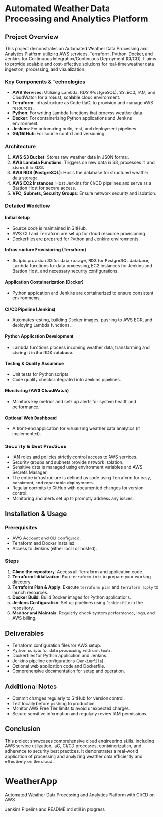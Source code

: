 # Automated Weather Data Processing and Analytics Platform 

## Project Overview

This project demonstrates an Automated Weather Data Processing and Analytics Platform utilizing AWS services, Terraform, Python, Docker, and Jenkins for Continuous Integration/Continuous Deployment (CI/CD). It aims to provide scalable and cost-effective solutions for real-time weather data ingestion, processing, and visualization.

### Key Components & Technologies

- **AWS Services**: Utilizing Lambda, RDS (PostgreSQL), S3, EC2, IAM, and CloudWatch for a robust, scalable cloud environment.
- **Terraform**: Infrastructure as Code (IaC) to provision and manage AWS resources.
- **Python**: For writing Lambda functions that process weather data.
- **Docker**: For containerizing Python applications and Jenkins environment.
- **Jenkins**: For automating build, test, and deployment pipelines.
- **Git/GitHub**: For source control and versioning.

### Architecture

1. **AWS S3 Bucket**: Stores raw weather data in JSON format.
2. **AWS Lambda Functions**: Triggers on new data in S3, processes it, and stores it in RDS.
3. **AWS RDS (PostgreSQL)**: Hosts the database for structured weather data storage.
4. **AWS EC2 Instances**: Host Jenkins for CI/CD pipelines and serve as a Bastion Host for secure access.
5. **VPC, Subnets, Security Groups**: Ensure network security and isolation.

### Detailed Workflow

#### Initial Setup

- Source code is maintained in GitHub.
- AWS CLI and Terraform are set up for cloud resource provisioning.
- Dockerfiles are prepared for Python and Jenkins environments.

#### Infrastructure Provisioning (Terraform)

- Scripts provision S3 for data storage, RDS for PostgreSQL database, Lambda functions for data processing, EC2 instances for Jenkins and Bastion Host, and necessary security configurations.

#### Application Containerization (Docker)

- Python application and Jenkins are containerized to ensure consistent environments.

#### CI/CD Pipeline (Jenkins)

- Automates testing, building Docker images, pushing to AWS ECR, and deploying Lambda functions.

#### Python Application Development

- Lambda functions process incoming weather data, transforming and storing it in the RDS database.

#### Testing & Quality Assurance

- Unit tests for Python scripts.
- Code quality checks integrated into Jenkins pipelines.

#### Monitoring (AWS CloudWatch)

- Monitors key metrics and sets up alerts for system health and performance.

#### Optional Web Dashboard

- A front-end application for visualizing weather data analytics (if implemented).

### Security & Best Practices

- IAM roles and policies strictly control access to AWS services.
- Security groups and subnets provide network isolation.
- Sensitive data is managed using environment variables and AWS Secrets Manager.
- The entire infrastructure is defined as code using Terraform for easy, consistent, and repeatable deployments.
- Regular commits to GitHub with documented changes for version control.
- Monitoring and alerts set up to promptly address any issues.

## Installation & Usage

### Prerequisites

- AWS Account and CLI configured.
- Terraform and Docker installed.
- Access to Jenkins (either local or hosted).

### Steps

1. **Clone the repository**: Access all Terraform and application code.
2. **Terraform Initialization**: Run `terraform init` to prepare your working directory.
3. **Terraform Plan & Apply**: Execute `terraform plan` and `terraform apply` to launch resources.
4. **Docker Build**: Build Docker images for Python applications.
5. **Jenkins Configuration**: Set up pipelines using `Jenkinsfile` in the repository.
6. **Monitor and Maintain**: Regularly check system performance, logs, and AWS billing.

## Deliverables

- Terraform configuration files for AWS setup.
- Python scripts for data processing with unit tests.
- Dockerfiles for Python application and Jenkins.
- Jenkins pipeline configurations (`Jenkinsfile`).
- Optional web application code and Dockerfile.
- Comprehensive documentation for setup and operation.

## Additional Notes

- Commit changes regularly to GitHub for version control.
- Test locally before pushing to production.
- Monitor AWS Free Tier limits to avoid unexpected charges.
- Secure sensitive information and regularly review IAM permissions.

## Conclusion

This project showcases comprehensive cloud engineering skills, including AWS service utilization, IaC, CI/CD processes, containerization, and adherence to security best practices. It demonstrates a real-world application of processing and analyzing weather data efficiently and effectively on the cloud.
# WeatherApp
Automated Weather Data Processing and Analytics Platform with CI/CD on AWS




Jenkins Pipeline and README.md still in progress
